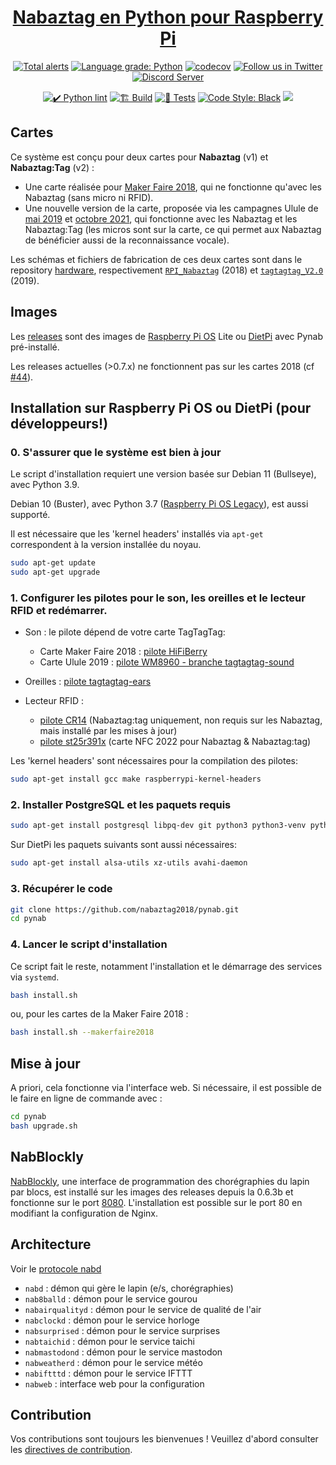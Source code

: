 <h1 align="center"><a href="https://github.com/nabaztag2018/pynab">Nabaztag en Python pour Raspberry Pi</a></h1>
<p align="center">
  <a href="https://lgtm.com/projects/g/nabaztag2018/pynab/alerts/"><img alt="Total alerts" src="https://img.shields.io/lgtm/alerts/g/nabaztag2018/pynab.svg?logo=lgtm&logoWidth=18&label=LGTM%20Alerts"/></a>
  <a href="https://lgtm.com/projects/g/nabaztag2018/pynab/context:python"><img alt="Language grade: Python" src="https://img.shields.io/lgtm/grade/python/g/nabaztag2018/pynab.svg?logo=lgtm&logoWidth=18&label=LGTM%20Code%20Quality"/></a>
  <a href="https://codecov.io/gh/nabaztag2018/pynab"><img src="https://codecov.io/gh/nabaztag2018/pynab/branch/master/graph/badge.svg" alt="codecov"></a>
  <a href="https://twitter.com/nabaztagtagtag"><img src="https://img.shields.io/twitter/follow/nabaztagtagtag?label=Follow&style=social" alt="Follow us in Twitter"></a>
  <a href="https://dsc.gg/nabaztagtagtag"><img src="https://discordapp.com/api/guilds/872114025918513193/widget.png?style=shield" alt="Discord Server"></a>
</p>
<p align="center">
  <a href="https://github.com/nabaztag2018/pynab/actions/workflows/python-lint.yml"><img src="https://github.com/nabaztag2018/pynab/actions/workflows/python-lint.yml/badge.svg?branch=master" alt="✔️  Python lint"></a>
  <a href="https://github.com/nabaztag2018/pynab/actions/workflows/arm-runner.yml"><img src="https://github.com/nabaztag2018/pynab/actions/workflows/arm-runner.yml/badge.svg?branch=master" alt="🏗️  Build"></a>
  <a href="https://github.com/nabaztag2018/pynab/actions/workflows/tests.yml"><img src="https://github.com/nabaztag2018/pynab/actions/workflows/tests.yml/badge.svg?branch=master" alt="🧪 Tests"></a>
  <a href="https://github.com/psf/black"><img src="https://img.shields.io/badge/code%20style-black-000000.svg" alt="Code Style: Black"></a>
  <a href="http://makeapullrequest.com"><img src="https://img.shields.io/badge/PRs-welcome-brightgreen.svg"></a>
</p>

## Cartes

Ce système est conçu pour deux cartes pour **Nabaztag** (v1) et **Nabaztag:Tag** (v2) :
- Une carte réalisée pour [Maker Faire 2018](https://paris.makerfaire.com/maker/entry/1285/), qui ne fonctionne qu'avec les Nabaztag (sans micro ni RFID).
- Une nouvelle version de la carte, proposée via les campagnes Ulule de [mai 2019](https://fr.ulule.com/le-retour-du-nabaztag/) et [octobre 2021](https://fr.ulule.com/l-eternel-retour-du-nabaztag/), qui fonctionne avec les Nabaztag et les Nabaztag:Tag (les micros sont sur la carte, ce qui permet aux Nabaztag de bénéficier aussi de la reconnaissance vocale).

Les schémas et fichiers de fabrication de ces deux cartes sont dans le repository [hardware](https://github.com/nabaztag2018/hardware), respectivement [`RPI_Nabaztag`](https://github.com/nabaztag2018/hardware/blob/master/RPI_Nabaztag.PDF) (2018) et [`tagtagtag_V2.0`](https://github.com/nabaztag2018/hardware/tree/master/tagtagtag_V2.0) (2019).

## Images

Les [releases](https://github.com/nabaztag2018/pynab/releases) sont des images de [Raspberry Pi OS](https://www.raspberrypi.org/software/operating-systems/) Lite ou [DietPi](https://dietpi.com/) avec Pynab pré-installé.

Les releases actuelles (>0.7.x) ne fonctionnent pas sur les cartes 2018 (cf [#44](https://github.com/nabaztag2018/pynab/issues/44)).

## Installation sur Raspberry Pi OS ou DietPi (pour développeurs!)

### 0. S'assurer que le système est bien à jour

Le script d'installation requiert une version basée sur Debian 11 (Bullseye), avec Python 3.9.

Debian 10 (Buster), avec Python 3.7 ([Raspberry Pi OS Legacy](https://www.raspberrypi.com/software/operating-systems/#raspberry-pi-os-legacy)), est aussi supporté.

Il est nécessaire que les 'kernel headers' installés via `apt-get` correspondent à la version installée du noyau.

```sh
sudo apt-get update
sudo apt-get upgrade
```

### 1. Configurer les pilotes pour le son, les oreilles et le lecteur RFID et redémarrer.

- Son : le pilote dépend de votre carte TagTagTag:
   - Carte Maker Faire 2018 : [pilote HiFiBerry](https://web.archive.org/web/20170914003528/support.hifiberry.com/hc/en-us/articles/205377651-Configuring-Linux-4-x-or-higher)
   - Carte Ulule 2019 : [pilote WM8960 - branche tagtagtag-sound](https://github.com/pguyot/wm8960/tree/tagtagtag-sound)

 - Oreilles : [pilote tagtagtag-ears](https://github.com/pguyot/tagtagtag-ears)

 - Lecteur RFID :
   - [pilote CR14](https://github.com/pguyot/cr14) (Nabaztag:tag uniquement, non requis sur les Nabaztag, mais installé par les mises à jour)
   - [pilote st25r391x](https://github.com/pguyot/st25r391x) (carte NFC 2022 pour Nabaztag & Nabaztag:tag)

Les 'kernel headers' sont nécessaires pour la compilation des pilotes:
```sh
sudo apt-get install gcc make raspberrypi-kernel-headers
```

### 2. Installer PostgreSQL et les paquets requis

```sh
sudo apt-get install postgresql libpq-dev git python3 python3-venv python3-dev gettext nginx openssl libssl-dev libffi-dev libmpg123-dev libasound2-dev libatlas-base-dev libgfortran5 libopenblas-dev liblapack-dev zram-tools
```
Sur DietPi les paquets suivants sont aussi nécessaires:
```sh
sudo apt-get install alsa-utils xz-utils avahi-daemon
```

### 3. Récupérer le code

```sh
git clone https://github.com/nabaztag2018/pynab.git
cd pynab
```

### 4. Lancer le script d'installation
Ce script fait le reste, notamment l'installation et le démarrage des services via `systemd`.

```sh
bash install.sh
```

ou, pour les cartes de la Maker Faire 2018 :

```sh
bash install.sh --makerfaire2018
```

## Mise à jour

A priori, cela fonctionne via l'interface web.
Si nécessaire, il est possible de le faire en ligne de commande avec :
```sh
cd pynab
bash upgrade.sh
```

## NabBlockly

[NabBlockly](https://github.com/pguyot/nabblockly), une interface de programmation des chorégraphies du lapin par blocs, est installé sur les images des releases depuis la 0.6.3b et fonctionne sur le port [8080](http://nabaztag.local:8080/). L'installation est possible sur le port 80 en modifiant la configuration de Nginx.

## Architecture

Voir le [protocole nabd](PROTOCOL.md)

- `nabd` : démon qui gère le lapin (e/s, chorégraphies)
- `nab8balld` : démon pour le service gourou
- `nabairqualityd` : démon pour le service de qualité de l'air
- `nabclockd` : démon pour le service horloge
- `nabsurprised` : démon pour le service surprises
- `nabtaichid` : démon pour le service taichi
- `nabmastodond` : démon pour le service mastodon
- `nabweatherd` : démon pour le service météo
- `nabiftttd` : démon pour le service IFTTT
- `nabweb` : interface web pour la configuration

## Contribution

Vos contributions sont toujours les bienvenues ! Veuillez d'abord consulter les [directives de contribution](CONTRIBUTING.md).
